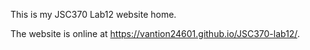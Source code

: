 This is my JSC370 Lab12 website home. 

The website is online at https://vantion24601.github.io/JSC370-lab12/.
